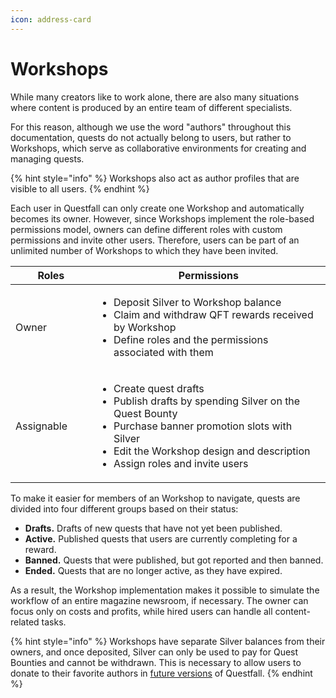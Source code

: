 ```yaml
---
icon: address-card
---
```


# Workshops

While many creators like to work alone, there are also many situations where content is produced by an entire team of different specialists.

For this reason, although we use the word "authors" throughout this documentation, quests do not actually belong to users, but rather to Workshops, which serve as collaborative environments for creating and managing quests.

{% hint style="info" %}
Workshops also act as author profiles that are visible to all users.
{% endhint %}

Each user in Questfall can only create one Workshop and automatically becomes its owner. However, since Workshops implement the role-based permissions model, owners can define different roles with custom permissions and invite other users. Therefore, users can be part of an unlimited number of Workshops to which they have been invited.

<table><thead><tr><th width="132">Roles</th><th width="501">Permissions</th></tr></thead><tbody><tr><td>Owner</td><td><ul><li>Deposit Silver to Workshop balance</li><li>Claim and withdraw QFT rewards received by Workshop</li><li>Define roles and the permissions associated with them</li></ul></td></tr><tr><td>Assignable</td><td><ul><li>Create quest drafts</li><li>Publish drafts by spending Silver on the Quest Bounty</li><li>Purchase banner promotion slots with Silver</li><li>Edit the Workshop design and description</li><li>Assign roles and invite users</li></ul></td></tr></tbody></table>

To make it easier for members of an Workshop to navigate, quests are divided into four different groups based on their status:

* **Drafts.** Drafts of new quests that have not yet been published.
* **Active.** Published quests that users are currently completing for a reward.
* **Banned.** Quests that were published, but got reported and then banned.
* **Ended.** Quests that are no longer active, as they have expired.

As a result, the Workshop implementation makes it possible to simulate the workflow of an entire magazine newsroom, if necessary. The owner can focus only on costs and profits, while hired users can handle all content-related tasks.

{% hint style="info" %}
Workshops have separate Silver balances from their owners, and once deposited, Silver can only be used to pay for Quest Bounties and cannot be withdrawn. This is necessary to allow users to donate to their favorite authors in [future versions](../../roadmap/future-versions.md) of Questfall.
{% endhint %}
